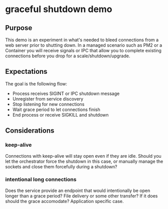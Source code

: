 # graceful shutdown demo

## Purpose

This demo is an experiment in what's needed to bleed connections from a web server prior to shutting down. In a managed scenario such as PM2 or a Container you will receive  signals or IPC that allow you to complete existing connections before you drop for a scale/shutdown/upgrade.

## Expectations

The goal is the following flow:

* Process receives SIGINT or IPC shutdown message
* Unregister from service discovery
* Stop listening for new connections
* Wait grace period to let connections finish
* End process or receive SIGKILL and shutdown

## Considerations

### keep-alive
Connections with keep-alive will stay open even if they are idle. Should you let the orchestrator force the shutdown in this case, or manually manage the sockets and close them forcefully during a shutdown?

### intentional long connections
Does the service provide an endpoint that would intentionally be open longer than a grace period? File delivery or some other transfer? If it does should the grace accomodate? Application specific case.

